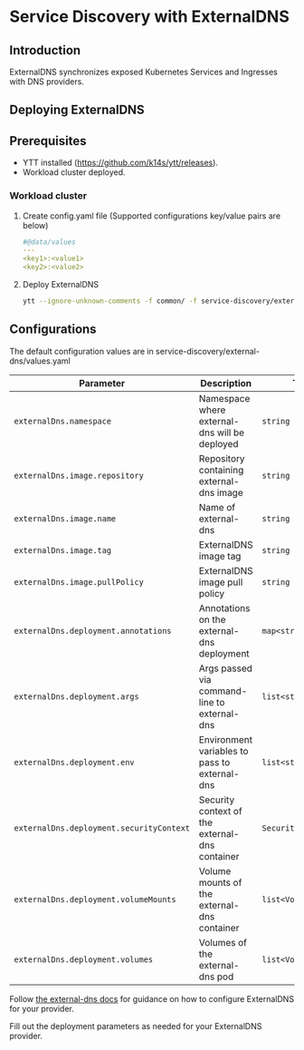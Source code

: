 # Service Discovery with ExternalDNS

## Introduction

ExternalDNS synchronizes exposed Kubernetes Services and Ingresses with DNS providers.

## Deploying ExternalDNS

## Prerequisites

* YTT installed (<https://github.com/k14s/ytt/releases>).
* Workload cluster deployed.

### Workload cluster

1. Create config.yaml file (Supported configurations key/value pairs are below)

   ```yaml
   #@data/values
   ---
   <key1>:<value1>
   <key2>:<value2>
   ```

2. Deploy ExternalDNS

    ```sh
    ytt --ignore-unknown-comments -f common/ -f service-discovery/external-dns/ -f <config.yaml> | kubectl apply -f-
    ```

## Configurations

The default configuration values are in service-discovery/external-dns/values.yaml

| Parameter                                          | Description                                      | Type                 | Default                        |
|----------------------------------------------------|--------------------------------------------------|----------------------|--------------------------------|
| `externalDns.namespace`                            | Namespace where external-dns will be deployed    | `string`             | `tanzu-system-service-discovery` |
| `externalDns.image.repository`                     | Repository containing external-dns image         | `string`             | `projects.registry.vmware.com/tkg`        |
| `externalDns.image.name`                           | Name of external-dns                             | `string`             | `external-dns`                   |
| `externalDns.image.tag`                            | ExternalDNS image tag                            | `string`             | `v0.7.4_vmware.1`                |
| `externalDns.image.pullPolicy`                     | ExternalDNS image pull policy                    | `string`             | `IfNotPresent`                   |
| `externalDns.deployment.annotations`               | Annotations on the external-dns deployment       | `map<string,string>` | `{}`                             |
| `externalDns.deployment.args`                      | Args passed via command-line to external-dns     | `list<string>`       | `[]` ( Mandatory parameter )     |
| `externalDns.deployment.env`                       | Environment variables to pass to external-dns    | `list<string>`       | `[]`                             |
| `externalDns.deployment.securityContext`           | Security context of the external-dns container   | `SecurityContext`    | `{}`                             |
| `externalDns.deployment.volumeMounts`              | Volume mounts of the external-dns container      | `list<VolumeMount>`  | `[]`                             |
| `externalDns.deployment.volumes`                   | Volumes of the external-dns pod                  | `list<Volume>`       | `[]`                             |

Follow [the external-dns docs](https://github.com/kubernetes-sigs/external-dns#running-externaldns) for guidance on how to configure ExternalDNS for your provider.

Fill out the deployment parameters as needed for your ExternalDNS provider.
